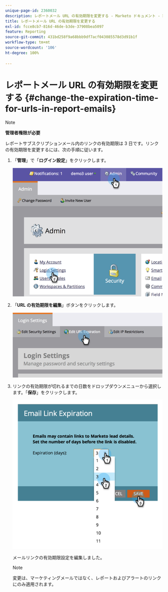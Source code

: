 ```yaml
---
unique-page-id: 2360032
description: レポートメール URL の有効期限を変更する - Marketo ドキュメント - 製品ドキュメント
title: レポートメール URL の有効期限を変更する
exl-id: fcce8cb7-816d-46de-b3de-37908bea5097
feature: Reporting
source-git-commit: 431bd258f9a68bbb9df7acf043085578d3d91b1f
workflow-type: tm+mt
source-wordcount: '106'
ht-degree: 100%

---
```


# レポートメール URL の有効期限を変更する {#change-the-expiration-time-for-urls-in-report-emails}

>[!NOTE]
>
>**管理者権限が必要**

レポートサブスクリプションメール内のリンクの有効期限は 3 日です。リンクの有効期限を変更するには、次の手順に従います。

1. 「**管理**」で「**ログイン設定**」をクリックします。

   ![](assets/image2014-9-16-14-3a44-3a57.png)

1. 「**URL の有効期限を編集**」ボタンをクリックします。

   ![](assets/image2014-9-16-14-3a45-3a1.png)

1. リンクの有効期限が切れるまでの日数をドロップダウンメニューから選択します。「**保存**」をクリックします。

   ![](assets/image2014-9-16-14-3a45-3a5.png)

   メールリンクの有効期限設定を編集しました。

   >[!NOTE]
   >
   >変更は、マーケティングメールではなく、レポートおよびアラートのリンクにのみ適用されます。
